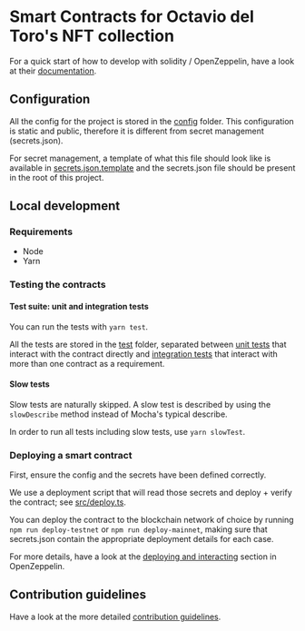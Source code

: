 # Smart Contracts for Octavio del Toro's NFT collection

For a quick start of how to develop with solidity / OpenZeppelin, have a look at their [documentation](https://docs.openzeppelin.com/learn/).

## Configuration

All the config for the project is stored in the [config](config) folder. This configuration is static and public, therefore it is different from secret management (secrets.json).

For secret management, a template of what this file should look like is available in [secrets.json.template](secrets.json.template) and the secrets.json file should be present in the root of this project.

## Local development

### Requirements

- Node
- Yarn

### Testing the contracts

#### Test suite: unit and integration tests

You can run the tests with `yarn test`.

All the tests are stored in the [test](test) folder, separated between [unit tests](test/unit) that interact with the contract directly and [integration tests](test/integration) that interact with more than one contract as a requirement.

#### Slow tests

Slow tests are naturally skipped. A slow test is described by using the `slowDescribe` method instead of Mocha's typical describe.

In order to run all tests including slow tests, use `yarn slowTest`.

### Deploying a smart contract

First, ensure the config and the secrets have been defined correctly.

We use a deployment script that will read those secrets and deploy + verify the contract; see [src/deploy.ts](src/deploy.ts).

You can deploy the contract to the blockchain network of choice by running `npm run deploy-testnet` or `npm run deploy-mainnet`, making sure that secrets.json contain the appropriate deployment details for each case.

For more details, have a look at the [deploying and interacting](https://docs.openzeppelin.com/learn/deploying-and-interacting#deploying-a-smart-contract) section in OpenZeppelin.

## Contribution guidelines

Have a look at the more detailed [contribution guidelines](CONTRIBUTING.md).
